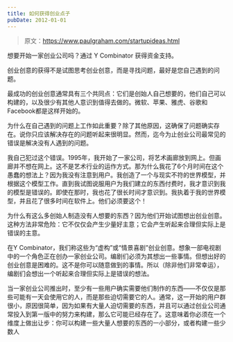 ```yaml
---
title: 如何获得创业点子
pubDate: 2012-01-01
---
```


> 原文：https://www.paulgraham.com/startupideas.html 

            
想要开始一家创业公司吗？通过 Y Combinator 获得资金支持。

创业创意的获得不是试图思考创业创意，而是寻找问题，最好是您自己遇到的问题。

最成功的创业创意通常具有三个共同点：它们是创始人自己想要的，他们自己可以构建的，以及很少有其他人意识到值得去做的。微软、苹果、雅虎、谷歌和Facebook都是这样开始的。

为什么在自己遇到的问题上工作如此重要？除了其他原因，这确保了问题确实存在。说你只应该解决存在的问题听起来很明显。然而，迄今为止创业公司最常见的错误是解决没有人遇到的问题。

我自己犯过这个错误。1995年，我开始了一家公司，将艺术画廊放到网上。但画廊并不想在网上。这不是艺术行业的运作方式。那为什么我花了6个月时间在这个愚蠢的想法上？因为我没有注意到用户。我创造了一个与现实不符的世界模型，并根据这个模型工作。直到我试图说服用户为我们建立的东西付费时，我才意识到我的模型是错误的。即使在那时，我也花了很长时间才意识到。我执着于我的世界模型，并且花了很多时间在软件上。他们必须要这个！

为什么有这么多创始人制造没有人想要的东西？因为他们开始试图想出创业创意。这种方法非常危险：它不仅仅会产生少量好主意；它会产生听起来合理但实际上是错误的主意。

在Y Combinator，我们称这些为“虚构”或“情景喜剧”创业创意。想象一部电视剧中的一个角色正在创办一家创业公司。编剧们必须为其想出一些事情。但想出好的创业创意是困难的。这不是你可以随意做到的事情。所以（除非他们非常幸运），编剧们会想出一个听起来合理但实际上是错误的想法。

当一家创业公司推出时，至少有一些用户确实需要他们制作的东西——不仅仅是那些可能有一天会使用它的人，而是那些迫切需要它的人。通常，这一开始的用户群很小，原因很简单，因为如果有大量人迫切需要的东西，并且可以通过创业公司通常投入到第一版中的努力来构建，那么它可能已经存在了。这意味着你必须在一个维度上做出让步：你可以构建一些大量人想要的东西的一小部分，或者构建一些少数人